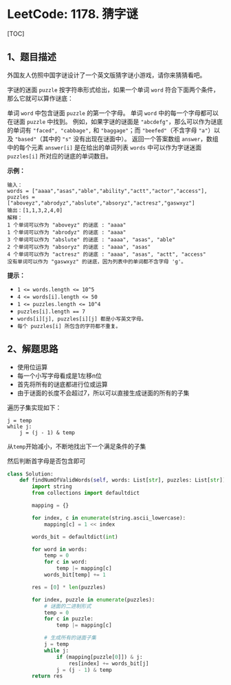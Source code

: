 # LeetCode: 1178. 猜字谜

[TOC]

## 1、题目描述

外国友人仿照中国字谜设计了一个英文版猜字谜小游戏，请你来猜猜看吧。

字谜的迷面 `puzzle` 按字符串形式给出，如果一个单词 `word` 符合下面两个条件，那么它就可以算作谜底：

单词 `word` 中包含谜面 `puzzle` 的第一个字母。
单词 `word` 中的每一个字母都可以在谜面 `puzzle` 中找到。
例如，如果字谜的谜面是 `"abcdefg"`，那么可以作为谜底的单词有 `"faced", "cabbage",` 和 `"baggage"`；而 `"beefed"`（不含字母 `"a"`）以及 `"based"`（其中的 `"s"` 没有出现在谜面中）。
返回一个答案数组 `answer`，数组中的每个元素 `answer[i]` 是在给出的单词列表 `words` 中可以作为字谜迷面 `puzzles[i]` 所对应的谜底的单词数目。

 

**示例：**

```
输入：
words = ["aaaa","asas","able","ability","actt","actor","access"], 
puzzles = ["aboveyz","abrodyz","abslute","absoryz","actresz","gaswxyz"]
输出：[1,1,3,2,4,0]
解释：
1 个单词可以作为 "aboveyz" 的谜底 : "aaaa" 
1 个单词可以作为 "abrodyz" 的谜底 : "aaaa"
3 个单词可以作为 "abslute" 的谜底 : "aaaa", "asas", "able"
2 个单词可以作为 "absoryz" 的谜底 : "aaaa", "asas"
4 个单词可以作为 "actresz" 的谜底 : "aaaa", "asas", "actt", "access"
没有单词可以作为 "gaswxyz" 的谜底，因为列表中的单词都不含字母 'g'。
```

**提示：**

- `1 <= words.length <= 10^5`
- `4 <= words[i].length <= 50`
- `1 <= puzzles.length <= 10^4`
- `puzzles[i].length == 7`
- `words[i][j], puzzles[i][j] 都是小写英文字母。`
- `每个 puzzles[i] 所包含的字符都不重复。`

## 2、解题思路

- 使用位运算
- 每一个小写字母看成是1左移n位
- 首先将所有的谜底都进行位或运算
- 由于谜面的长度不会超过7，所以可以直接生成谜面的所有的子集

遍历子集实现如下：

```
j = temp
while j:
    j = (j - 1) & temp
```

从`temp`开始减小，不断地找出下一个满足条件的子集

然后判断首字母是否包含即可



```python
class Solution:
    def findNumOfValidWords(self, words: List[str], puzzles: List[str]) -> List[int]:
        import string
        from collections import defaultdict

        mapping = {}

        for index, c in enumerate(string.ascii_lowercase):
            mapping[c] = 1 << index

        words_bit = defaultdict(int)

        for word in words:
            temp = 0
            for c in word:
                temp |= mapping[c]
            words_bit[temp] += 1

        res = [0] * len(puzzles)

        for index, puzzle in enumerate(puzzles):
            # 谜面的二进制形式
            temp = 0
            for c in puzzle:
                temp |= mapping[c]

            # 生成所有的谜面子集
            j = temp
            while j:
                if (mapping[puzzle[0]]) & j:
                    res[index] += words_bit[j]
                j = (j - 1) & temp
        return res
```

